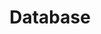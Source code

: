 ---
category: [db] #Category ID.
hue: var(--c-themeHuePurple) #Category hue. See note [1].
title: Database #Category title.
description: database
---